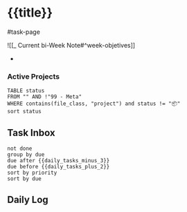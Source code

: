 # {{title}}
#task-page

![[_ Current bi-Week Note#^week-objetives]]

- 

### Active Projects

```dataview
TABLE status 
FROM "" AND !"99 - Meta"
WHERE contains(file_class, "project") and status != "📦"
sort status
```

## Task Inbox
```tasks
not done
group by due
due after {{daily_tasks_minus_3}}
due before {{daily_tasks_plus_2}}
sort by priority
sort by due
```

## Daily Log
